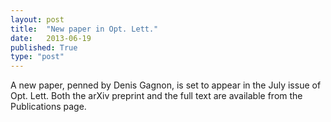 ```yaml
---
layout: post
title:  "New paper in Opt. Lett."
date:   2013-06-19
published: True
type: "post"
---
```


A new paper, penned by Denis Gagnon, is set to appear in the July issue of Opt. Lett. Both the arXiv preprint and the full text are available from the Publications page.


